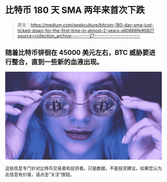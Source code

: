# 比特币 180 天 SMA 两年来首次下跌

> 原文：<https://medium.com/geekculture/bitcoin-180-day-sma-just-ticked-down-for-the-first-time-in-almost-2-years-a60668fe9082?source=collection_archive---------27----------------------->

## 随着比特币徘徊在 45000 美元左右，BTC 威胁要进行整合，直到一些新的血液出现。

![](img/27777e177fa23ee81fbeaf4e6c18e185.png)

这些信息专门针对比特币交易者和投资者。只是数据，不是投资建议。如果您认为此信息有价值，请点击“关注”按钮。